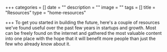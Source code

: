 +++
categories = []
date = ""
description = ""
image = ""
tags = []
title = "Resources"
type = "home-resources"

+++
To get you started in building the future, here's a couple of resources we've found useful over the past few years in startups and growth. Most can be freely found on the internet and gathered the most valuable content into one place with the hope that it will benefit more people than just the few who already know about it.